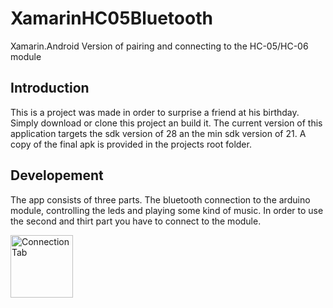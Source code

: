 # XamarinHC05Bluetooth
Xamarin.Android Version of pairing and connecting to the HC-05/HC-06 module

## Introduction
This is a project was made in order to surprise a friend at his birthday.
Simply download or clone this project an build it. The current version of this application targets the sdk version of 28 an the min sdk version of 21.
A copy of the final apk is provided in the projects root folder.

## Developement
The app consists of three parts. The bluetooth connection to the arduino module, controlling the leds and playing some kind of music.
In order to use the second and thirt part you have to connect to the module.

<img src="https://github.com/Sh4rpL1nQ/XamarinHC05Bluetooth/tree/master/images_readme/eins.jpg" alt="Connection Tab" width="100" height="auto">
